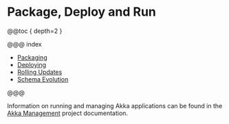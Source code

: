 # Package, Deploy and Run
 
@@toc { depth=2 }

@@@ index
 
* [Packaging](packaging.md)
* [Deploying](deploying.md)
* [Rolling Updates](rolling-updates.md)
* [Schema Evolution](schema-evolution.md)
 
@@@

Information on running and managing Akka applications can be found in 
the [Akka Management](https://doc.akka.io/docs/akka-management/current/) project documentation.
